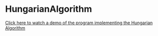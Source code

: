 # HungarianAlgorithm
[Click here to watch a demo of the program implementing the Hungarian Algorithm](https://drive.google.com/file/d/1SfF4lwi-jNCSffSSAZp9cwmNnrXA2RWW/view?usp=sharing "Link to Demo")
